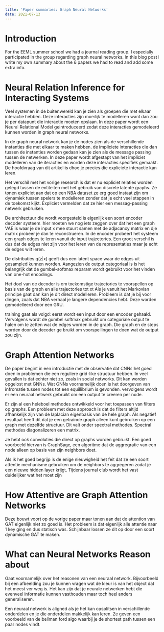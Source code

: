 ```yaml
---
title: 'Paper summaries: Graph Neural Networks'
date: 2021-07-13
---
```


Introduction
======

For the EEML summer school we had a journal reading group. I especially participated in the group regarding graph neural
networks. In this blog post I write my own summary about the 6 papers we had to read and add some extra info. 

Neural Relation Inference for Interacting Systems
========

Veel systemen in de buitenwereld kan je zien als groepen die met elkaar interactie hebben. Deze interacties zijn moeilijk 
te modelleren want dan zou je per datapunt die interactie moeten opslaan. In deze paper wordt een Neural Relational Model
geintroduceerd zodat deze interacties gemodeleerd kunnen worden in graph neural networks.

In de graph neural network kan je de nodes zien als de verschillende instanties die met elkaar te maken hebben. de impliciete
interacties die dan tussen de instanties worden gedaan kan je zien als de message passing tussen de netwerken. In deze paper
wordt afgestapt van het impliciet modelleren van de iteracties en worden deze interacties specifiek gemaakt. De hoofdvraag
van dit artikel is dhoe je precies die expliciete interactie kan leren. 

Het verschil met het vorige research is dat er nu expliciet relaties worden gelegd tussen de entiteiten met het gebruik
van discrete latente graphs. Ze tonen expliciet aan dat op een NBA dataset ze erg goed instaat zijn om dynamiek tussen 
spelers te modelleren zonder dat je echt veel stappen in de toekomst kijkt. Expliciet vermelden dat ze hier een messag-passing 
netwerk gebruiken. 

De architectuur die wordt voorgesteld is eigenlijk een soort encoder decoder systeem. hier moeten we nog iets zeggen over
dat het een graph VAE is waar je de input x mee stuurt samen met de adjacancy matrix en dje matrix probeer je dan te reconstrueren. In de encoder probeert het systeem
een graph edges te leren vanuit de input trajectories. Een groot verschil is dus dat de edges niet zijn voor het leren van 
de representaties maar je echt de edges wilt leren. 

De distributies q(z|x) geeft dus een latent space waar de edges uit gesampled kunnen worden. Aangezien de output categoriaal
is is het belangrijk dat de gumbel-softmax reparam wordt gebruikt voor het vinden van one-hot encodings. 

Het doel van de decoder is om toekomstige trajectories te voorspellen op basis van de graph en alle trajectories tot xt
Als je vanuit het Markovian principe gaat dan kan je dit direct modelleren. Probleem is dat je bij voor dingen, zoals dat NBA 
verhaal je langere dependencies hebt. Deze worden gemodelleerd door een GRU. 

training gaat als volgd: eerst wordt een input door een encoder gehaald. Vervolgens wordt de gumbel softmax gebruikt om 
categoriale output te halen om te zetten wat de edges worden in de graph. Die graph en de steps worden door de decoder ge
bruikt om voorspellingen te doen wat de output zou zijn.  

Graph Attention Networks
========
De paper begint in een introductie met de observatie dat CNNs het goed doen in problemen die een reguliere grid-like
structuur hebben. In veel gevallen is dat echter niet zo, zoals in social networks. Dit kan worden opgelost met GNNs.
Wat GNNs voornamelijk doen is het doorgeven van infromatie tussen nodes tot een equillibrium is gevonden. vervolgens wordt
er een neuraal netwerk gebruikt om een output te creeren per node. 

Er zijn al een heleboel methodes ontwikkeld voor het toepassen van filters op graphs. Een probleem met deze approach is dat
de filters altijd afhankelijk zijn van de laplacian eigenbasis van de hele graph. Als negatief resultaat heeft dit dat 
je een getrainde graph alleen kunt gebruiken op een graph met dezelfde structuur. Dit valt onder spectral methodes. Spectral
methodes diagonalizeren een matrix. 

Je hebt ook convoluties die direct op graphs worden gebruikt. Een goed voorbeeld hiervan is GraphSage, een algoritme dat
de aggregratie van een node alleen op basis van zijn neighbors doet. 

Als ik het goed begrijp is de enige nieuwigheid het feit dat ze een soort attentie mechanisme gebruiken om de neighbors 
te aggregeren zodat je een nieuwe hidden layer krijgt. Tijdens journal club wordt het vast duidelijker wat het moet zijn


How Attentive are Graph Attention Networks
========

Deze bouwt voort op de vorige paper maar tonen aan dat de attention van GAT eigenlijk niet zo goed is. Het probleem is 
 dat eigenlijk alle attentie naar 1 key ging en dus statisch was. Schijnbaar lossen
ze dit op door een soort dynamische GAT te maken. 


What can Neural Networks Reason about 
========
Gaat voornamelijk over het reasonen van een neuraal network. Bijvoorbeeld bij een afbeelding zou je kunnen vragen wat de 
kleur is van het object dat het meest ver weg is. Het kan zijn dat je neurale netwerken hebt die evenveel informatie kunnen
vasthouden maar toch heel anders generaliseren. 

Een neuraal netwerk is aligned als je het kan opsplitsen in verschillende onderdelen en je die onderdelen makkelijk kan leren. 
Ze geven een voorbeeld van de bellman ford algo waarbij je de shortest path tussen een paar nodes vindt. 